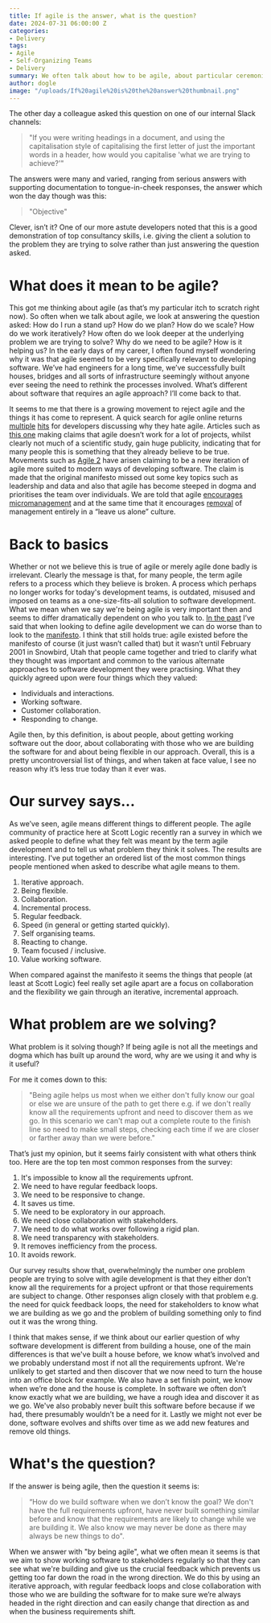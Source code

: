 ```yaml
---
title: If agile is the answer, what is the question?
date: 2024-07-31 06:00:00 Z
categories:
- Delivery
tags:
- Agile
- Self-Organizing Teams
- Delivery
summary: We often talk about how to be agile, about particular ceremonies and processes but what problem is it we are trying to solve? In this post I'll take a look at what we mean when we talk about agile, what it's come to represent and what the point is behind aiming for agility.
author: dogle
image: "/uploads/If%20agile%20is%20the%20answer%20thumbnail.png"
---
```


The other day a colleague asked this question on one of our internal Slack channels: 

> "If you were writing headings in a document, and using the capitalisation style of capitalising the first letter of just the important words in a header, how would you capitalise 'what we are trying to achieve?'"

The answers were many and varied, ranging from serious answers with supporting documentation to tongue-in-cheek responses, the answer which won the day though was this: 

> "Objective"

Clever, isn’t it? One of our more astute developers noted that this is a good demonstration of top consultancy skills, i.e. giving the client a solution to the problem they are trying to solve rather than just answering the question asked.

# What does it mean to be agile?

This got me thinking about agile (as that’s my particular itch to scratch right now). So often when we talk about agile, we look at answering the question asked: How do I run a stand up? How do we plan? How do we scale? How do we work iteratively? How often do we look deeper at the underlying problem we are trying to solve? Why do we need to be agile? How is it helping us? In the early days of my career, I often found myself wondering why it was that agile seemed to be very specifically relevant to developing software. We’ve had engineers for a long time, we’ve successfully built houses, bridges and all sorts of infrastructure seemingly without anyone ever seeing the need to rethink the processes involved. What’s different about software that requires an agile approach? I’ll come back to that.

It seems to me that there is a growing movement to reject agile and the things it has come to represent. A quick search for agile online returns [multiple](https://www.reddit.com/r/programming/comments/hygojk/i_hate_agile_development_because_its_been_coopted/) [hits](https://news.ycombinator.com/item?id=5406384) for developers discussing why they hate agile. Articles such as [this one](https://www.theregister.com/2024/06/05/agile_failure_rates/) making claims that agile doesn’t work for a lot of projects, whilst clearly not much of a scientific study, gain huge publicity, indicating that for many people this is something that they already believe to be true. Movements such as [Agile 2](https://agile2.net/) have arisen claiming to be a new iteration of agile more suited to modern ways of developing software. The claim is made that the original manifesto missed out some key topics such as leadership and data and also that agile has become steeped in dogma and prioritises the team over individuals. We are told that agile [encourages micromanagement](https://age-of-product.com/agile-micromanagement/) and at the same time that it encourages [removal](https://kenschwaber.wordpress.com/2011/04/24/agility-and-pmi/) of management entirely in a “leave us alone” culture. 

# Back to basics

Whether or not we believe this is true of agile or merely agile done badly is irrelevant. Clearly the message is that, for many people, the term agile refers to a process which they believe is broken. A process which perhaps no longer works for today's development teams, is outdated, misused and imposed on teams as a one-size-fits-all solution to software development. What we mean when we say we're being agile is very important then and seems to differ dramatically dependent on who you talk to. 
[In the past](https://blog.scottlogic.com/2024/04/17/is-agile-the-answer.html) I’ve said that when looking to define agile development we can do worse than to look to the [manifesto](https://agilemanifesto.org/). I think that still holds true: agile existed before the manifesto of course (it just wasn’t called that) but it wasn’t until February 2001 in Snowbird, Utah that people came together and tried to clarify what they thought was important and common to the various alternate approaches to software development they were practising. What they quickly agreed upon were four things which they valued: 

- Individuals and interactions.
- Working software.
- Customer collaboration.
- Responding to change.

Agile then, by this definition, is about people, about getting working software out the door, about collaborating with those who we are building the software for and about being flexible in our approach. Overall, this is a pretty uncontroversial list of things, and when taken at face value, I see no reason why it’s less true today than it ever was. 

# Our survey says...

As we’ve seen, agile means different things to different people. The agile community of practice here at Scott Logic recently ran a survey in which we asked people to define what they felt was meant by the term agile development and to tell us what problem they think it solves. The results are interesting. I've put together an ordered list of the most common things people mentioned when asked to describe what agile means to them.  

1. Iterative approach.
2. Being flexible.
3. Collaboration.
4. Incremental process.
5. Regular feedback.
6. Speed (in general or getting started quickly).
7. Self organising teams.
8. Reacting to change.
9. Team focused / inclusive.
10. Value working software.

When compared against the manifesto it seems the things that people (at least at Scott Logic) feel really set agile apart are a focus on collaboration and the flexibility we gain through an iterative, incremental approach.

# What problem are we solving?

What problem is it solving though? If being agile is not all the meetings and dogma which has built up around the word, why are we using it and why is it useful? 

For me it comes down to this: 

> "Being agile helps us most when we either don't fully know our goal or else we are unsure of the path to get there e.g. if we don't really know all the requirements upfront and need to discover them as we go. In this scenario we can't map out a complete route to the finish line so need to make small steps, checking each time if we are closer or farther away than we were before."

That’s just my opinion, but it seems fairly consistent with what others think too. Here are the top ten most common responses from the survey:

1. It's impossible to know all the requirements upfront.
2. We need to have regular feedback loops.
3. We need to be responsive to change.
4. It saves us time.
5. We need to be exploratory in our approach.
6. We need close collaboration with stakeholders.
7. We need to do what works over following a rigid plan.
8. We need transparency with stakeholders.
9. It removes inefficiency from the process.
10. It avoids rework.

Our survey results show that, overwhelmingly the number one problem people are trying to solve with agile development is that they either don’t know all the requirements for a project upfront or that those requirements are subject to change. Other responses align closely with that problem e.g. the need for quick feedback loops, the need for stakeholders to know what we are building as we go and the problem of building something only to find out it was the wrong thing. 

I think that makes sense, if we think about our earlier question of why software development is different from building a house, one of the main differences is that we've built a house before, we know what’s involved and we probably understand most if not all the requirements upfront. We're unlikely to get started and then discover that we now need to turn the house into an office block for example. We also have a set finish point, we know when we’re done and the house is complete. In software we often don’t know exactly what we are building, we have a rough idea and discover it as we go. We've also probably never built this software before because if we had, there presumably wouldn’t be a need for it. Lastly we might not ever be done, software evolves and shifts over time as we add new features and remove old things.

# What's the question?

If the answer is being agile, then the question it seems is:

> “How do we build software when we don’t know the goal? We don't have the full requirements upfront, have never built something similar before and know that the requirements are likely to change while we are building it. We also know we may never be done as there may always be new things to do".

When we answer with "by being agile", what we often mean it seems is that we aim to show working software to stakeholders regularly so that they can see what we're building and give us the crucial feedback which prevents us getting too far down the road in the wrong direction. We do this by using an iterative approach, with regular feedback loops and close collaboration with those who we are building the software for to make sure we’re always headed in the right direction and can easily change that direction as and when the business requirements shift.
